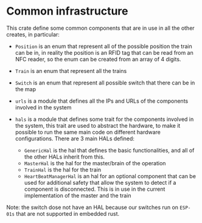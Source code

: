 # Common infrastructure

This crate define some common components that are in use in all the other creates, in particular:

 - `Position` is an enum that represent all of the possible position the train can be in, in reality the position is an RFID tag that can be read from an NFC reader, so the enum can be created from an array of 4 digits.

 - `Train` is an enum that represent all the trains
 - `Switch` is an enum that represent all possible switch that there can be in the map
- `urls` is a module that defines all the IPs and URLs of the components involved in the system
- `hals` is a module that defines some trait for the components involved in the system, this trait are used to abstract the hardware, to make it possible to run the same main code on different hardware configurations. There are 3 main HALs defined:
  - `GenericHal` is the hal that defines the basic functionalities, and all of the other HALs inherit from this.
  - `MasterHal` is the hal for the master/brain of the operation
  - `TrainHal` is the hal for the train
  - `HeartBeatManagerHal` is an hal for an optional component that can be used for additional safety that allow the system to detect if a component is disconnected. This is in use in the current implementation of the master and the train
  
Note: the switch dose not have an HAL because our switches run on  `ESP-01s` that are not supported in embedded rust.